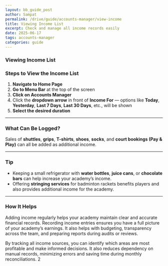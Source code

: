 ```yaml
---
layout: bb_guide_post
author: Sampat
permalink: /drive/guide/accounts-manager/view-income
title: Viewing Income List
excerpt: Check and manage all income records easily
date: 2025-06-17
tags: accounts-manager
categories: guide
---
```


### Viewing Income List

### Steps to View the Income List

1. **Navigate to Home Page**  
2. **Go to Menu Bar** at the top of the screen  
3. **Click on Accounts Manager**  
4. Click the **dropdown arrow** in front of **Income For** — options like **Today**, **Yesterday**, **Last 7 Days**, **Last 30 Days**, etc., will be shown  
5. **Select the desired duration**

---

### What Can Be Logged?

Sales of **shuttles**, **grips**, **T-shirts**, **shoes**, **socks**, and **court bookings (Pay & Play)** can all be added as additional income.

---

### Tip

- Keeping a small refrigerator with **water bottles**, **juice cans**, or **chocolate bars** can help increase your academy’s income.  
- Offering **stringing services** for badminton rackets benefits players and also provides additional income for the academy.

---

### How It Helps

Adding income regularly helps your academy maintain clear and accurate financial records. Recording income entries ensures you have a full picture of your academy’s earnings. It also helps with budgeting, transparency across the team, and preparing reports during audits or reviews.

By tracking all income sources, you can identify which areas are most profitable and make informed decisions. It also reduces dependency on manual records, minimizing errors and saving time during monthly reconciliations.
2
